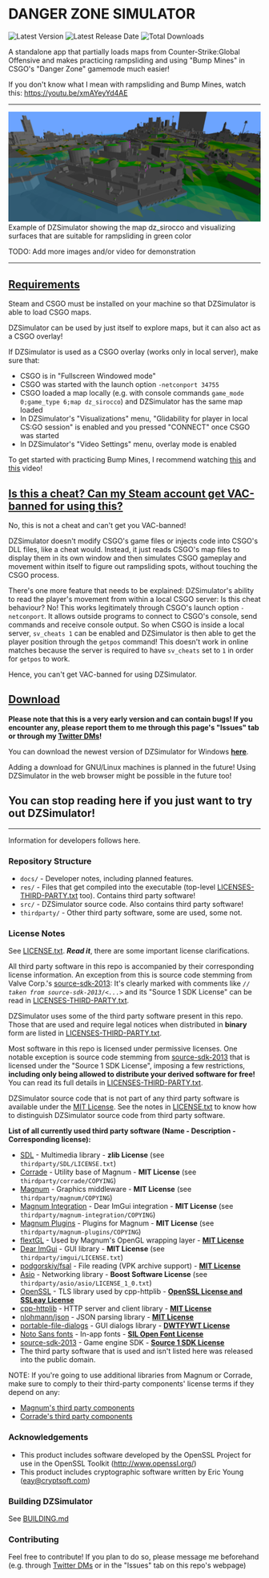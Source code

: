 # DANGER ZONE SIMULATOR

![Latest Version](https://img.shields.io/github/v/tag/lacyyy/DZSimulator?label=version)
![Latest Release Date](https://img.shields.io/github/release-date/lacyyy/DZSimulator)
![Total Downloads](https://img.shields.io/github/downloads/lacyyy/DZSimulator/total?label=total%20downloads)

A standalone app that partially loads maps from Counter-Strike:Global Offensive and makes practicing rampsliding and using "Bump Mines" in CSGO's "Danger Zone" gamemode much easier!

If you don't know what I mean with rampsliding and Bump Mines, watch this: https://youtu.be/xmAYeyYd4AE

----

![Demonstration screenshot 1](docs/media/demo_img_1.png)
Example of DZSimulator showing the map dz_sirocco and visualizing surfaces that are suitable for rampsliding in green color

TODO: Add more images and/or video for demonstration

----

## <ins>Requirements</ins>

Steam and CSGO must be installed on your machine so that DZSimulator is able to load CSGO maps.

DZSimulator can be used by just itself to explore maps, but it can also act as a CSGO overlay!

If DZSimulator is used as a CSGO overlay (works only in local server), make sure that:
- CSGO is in "Fullscreen Windowed mode"
- CSGO was started with the launch option `-netconport 34755`
- CSGO loaded a map locally (e.g. with console commands `game_mode 0;game_type 6;map dz_sirocco`) and DZSimulator has the same map loaded
- In DZSimulator's "Visualizations" menu, "Glidability for player in local CS:GO session" is enabled and you pressed "CONNECT" once CSGO was started
- In DZSimulator's "Video Settings" menu, overlay mode is enabled

To get started with practicing Bump Mines, I recommend watching [this](https://youtu.be/IPWxlnEsLkQ) and [this](https://youtu.be/YblZkx7mXFM) video!


## <ins>Is this a cheat? Can my Steam account get VAC-banned for using this?</ins>

No, this is not a cheat and can't get you VAC-banned!

DZSimulator doesn't modify CSGO's game files or injects code into CSGO's DLL files, like a cheat would. Instead, it just reads CSGO's map files to display them in its own window and then simulates CSGO gameplay and movement within itself to figure out rampsliding spots, without touching the CSGO process.

There's one more feature that needs to be explained: DZSimulator's ability to read the player's movement from within a local CSGO server: Is this cheat behaviour? No! This works legitimately through CSGO's launch option `-netconport`. It allows outside programs to connect to CSGO's console, send commands and receive console output. So when CSGO is inside a local server, `sv_cheats 1` can be enabled and DZSimulator is then able to get the player position through the `getpos` command! This doesn't work in online matches because the server is required to have `sv_cheats` set to `1` in order for `getpos` to work.

Hence, you can't get VAC-banned for using DZSimulator.

## <ins>Download</ins>

**Please note that this is a very early version and can contain bugs! If you encounter any, please report them to me through this page's "Issues" tab or through my [Twitter DMs](https://twitter.com/lacyyycs)!**

You can download the newest version of DZSimulator for Windows [**here**](https://github.com/lacyyy/DZSimulator/releases/latest).

Adding a download for GNU/Linux machines is planned in the future!
Using DZSimulator in the web browser might be possible in the future too!

## You can stop reading here if you just want to try out DZSimulator! 

----
Information for developers follows here.

### Repository Structure
- `docs/` - Developer notes, including planned features.
- `res/` - Files that get compiled into the executable (top-level [LICENSES-THIRD-PARTY.txt](LICENSES-THIRD-PARTY.txt) too). Contains third party software!
- `src/` - DZSimulator source code. Also contains third party software!
- `thirdparty/` - Other third party software, some are used, some not.

### License Notes

See [LICENSE.txt](LICENSE.txt). ***Read it***, there are some important license clarifications.

All third party software in this repo is accompanied by their corresponding license information. An exception from this is source code stemming from Valve Corp.'s [source-sdk-2013](https://github.com/ValveSoftware/source-sdk-2013): It's clearly marked with comments like *`// taken from source-sdk-2013/<...>`* and its "Source 1 SDK License" can be read in [LICENSES-THIRD-PARTY.txt](LICENSES-THIRD-PARTY.txt).

DZSimulator uses some of the third party software present in this repo. Those that are used and require legal notices when distributed in **binary** form are listed in [LICENSES-THIRD-PARTY.txt](LICENSES-THIRD-PARTY.txt).

Most software in this repo is licensed under permissive licenses. One notable exception is source code stemming from [source-sdk-2013](https://github.com/ValveSoftware/source-sdk-2013) that is licensed under the "Source 1 SDK License", imposing a few restrictions, **including only being allowed to distribute your derived software for free!** You can read its full details in [LICENSES-THIRD-PARTY.txt](LICENSES-THIRD-PARTY.txt).

DZSimulator source code that is not part of any third party software is available under the [MIT License](LICENSE.txt). See the notes in [LICENSE.txt](LICENSE.txt) to know how to distinguish DZSimulator source code from third party software.

**List of all currently used third party software (Name - Description - Corresponding license):**
- [SDL](https://www.libsdl.org) - Multimedia library - **zlib License** (see `thirdparty/SDL/LICENSE.txt`)
- [Corrade](https://github.com/mosra/corrade) - Utility base of Magnum - **MIT License** (see `thirdparty/corrade/COPYING`)
- [Magnum](https://github.com/mosra/magnum) - Graphics middleware - **MIT License** (see `thirdparty/magnum/COPYING`)
- [Magnum Integration](https://github.com/mosra/magnum-integration) - Dear ImGui integration - **MIT License** (see `thirdparty/magnum-integration/COPYING`)
- [Magnum Plugins](https://github.com/mosra/magnum-plugins) - Plugins for Magnum - **MIT License** (see `thirdparty/magnum-plugins/COPYING`)
- [flextGL](https://github.com/mosra/flextgl) - Used by Magnum's OpenGL wrapping layer - [**MIT License**](https://github.com/mosra/flextgl/blob/master/COPYING)
- [Dear ImGui](https://github.com/ocornut/imgui) - GUI library - **MIT License** (see `thirdparty/imgui/LICENSE.txt`)
- [podgorskiy/fsal](https://github.com/podgorskiy/fsal) - File reading (VPK archive support) - [**MIT License**](thirdparty/fsal_modified/fsal/LICENSE)
- [Asio](https://think-async.com/Asio/) - Networking library - **Boost Software License** (see `thirdparty/asio/asio/LICENSE_1_0.txt`)
- [OpenSSL](https://github.com/openssl/openssl) - TLS library used by cpp-httplib - [**OpenSSL License and SSLeay License**](thirdparty/openssl-1.1.1s-bin/LICENSE)
- [cpp-httplib](https://github.com/yhirose/cpp-httplib) - HTTP server and client library - [**MIT License**](thirdparty/cpp-httplib/LICENSE)
- [nlohmann/json](https://github.com/nlohmann/json) - JSON parsing library - [**MIT License**](thirdparty/json/LICENSE.MIT)
- [portable-file-dialogs](https://github.com/samhocevar/portable-file-dialogs) - GUI dialogs library - [**DWTFYWT License**](thirdparty/portable-file-dialogs/COPYING)
- [Noto Sans fonts](https://fonts.google.com/noto/specimen/Noto+Sans) - In-app fonts - [**SIL Open Font License**](res/fonts/OFL.txt)
- [source-sdk-2013](https://github.com/ValveSoftware/source-sdk-2013) - Game engine SDK - [**Source 1 SDK License**](LICENSES-THIRD-PARTY.txt)
- The third party software that is used and isn't listed here was released into the public domain.

NOTE: If you're going to use additional libraries from Magnum or Corrade, make sure to comply to their third-party components' license terms if they depend on any:
- [Magnum's third party components](https://doc.magnum.graphics/magnum/credits-third-party.html)
- [Corrade's third party components](https://doc.magnum.graphics/corrade/corrade-credits-third-party.html)

### Acknowledgements

- This product includes software developed by the OpenSSL Project for use in the OpenSSL Toolkit (http://www.openssl.org/)
- This product includes cryptographic software written by Eric Young (eay@cryptsoft.com)

### Building DZSimulator

See [BUILDING.md](BUILDING.md)

### Contributing

Feel free to contribute! If you plan to do so, please message me beforehand (e.g. through [Twitter DMs](https://twitter.com/lacyyycs) or in the "Issues" tab on this repo's webpage)



